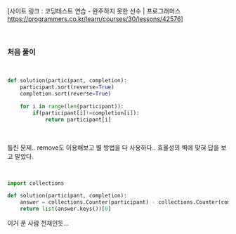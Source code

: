 [사이트 링크 : 코딩테스트 연습 - 완주하지 못한 선수 | 프로그래머스 https://programmers.co.kr/learn/courses/30/lessons/42576] <br>

<br>

### 처음 풀이

<br>

```py
def solution(participant, completion):
    participant.sort(reverse=True)
    completion.sort(reverse=True)

    for i in range(len(participant)):
        if(participant[i]!=completion[i]):
            return participant[i]
```

<br>

틀린 문제.. remove도 이용해보고 별 방법을 다 사용하다.. 효율성의 벽에 맞혀 답을 보고 말았다.

<br>

```py
import collections

def solution(participant, completion):
    answer = collections.Counter(participant) - collections.Counter(completion)
    return list(answer.keys())[0]
```

이거 푼 사람 천재인듯...
